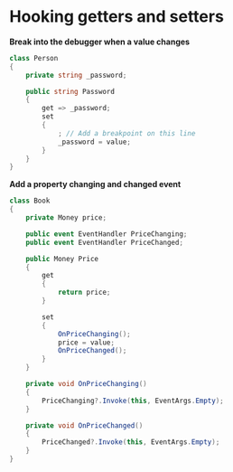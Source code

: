# Hooking getters and setters

**Break into the debugger when a value changes**

```cs
class Person
{
    private string _password;

    public string Password
    {
        get => _password;
        set
        {
            ; // Add a breakpoint on this line                      
            _password = value;
        }
    }
}
```

**Add a property changing and changed event**

```cs
class Book
{
    private Money price;

    public event EventHandler PriceChanging;
    public event EventHandler PriceChanged;

    public Money Price
    {
        get
        {
            return price;
        }

        set
        {
            OnPriceChanging();
            price = value;
            OnPriceChanged();
        }
    }

    private void OnPriceChanging()
    {
        PriceChanging?.Invoke(this, EventArgs.Empty);
    }

    private void OnPriceChanged()
    {
        PriceChanged?.Invoke(this, EventArgs.Empty);
    }
}
```

